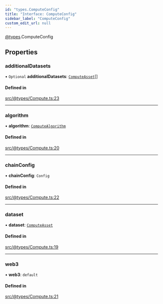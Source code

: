 ```yaml
---
id: "types.ComputeConfig"
title: "Interface: ComputeConfig"
sidebar_label: "ComputeConfig"
custom_edit_url: null
---
```


[@types](../modules/types.md).ComputeConfig

## Properties

### additionalDatasets

• `Optional` **additionalDatasets**: [`ComputeAsset`](types.ComputeAsset.md)[]

#### Defined in

[src/@types/Compute.ts:23](https://github.com/deltaDAO/nautilus/blob/a004a0b/src/@types/Compute.ts#L23)

___

### algorithm

• **algorithm**: [`ComputeAlgorithm`](types.ComputeAlgorithm.md)

#### Defined in

[src/@types/Compute.ts:20](https://github.com/deltaDAO/nautilus/blob/a004a0b/src/@types/Compute.ts#L20)

___

### chainConfig

• **chainConfig**: `Config`

#### Defined in

[src/@types/Compute.ts:22](https://github.com/deltaDAO/nautilus/blob/a004a0b/src/@types/Compute.ts#L22)

___

### dataset

• **dataset**: [`ComputeAsset`](types.ComputeAsset.md)

#### Defined in

[src/@types/Compute.ts:19](https://github.com/deltaDAO/nautilus/blob/a004a0b/src/@types/Compute.ts#L19)

___

### web3

• **web3**: `default`

#### Defined in

[src/@types/Compute.ts:21](https://github.com/deltaDAO/nautilus/blob/a004a0b/src/@types/Compute.ts#L21)
